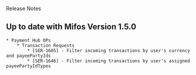 Release Notes

## Up to date with Mifos Version 1.5.0

    * Payment Hub OPs
        * Transaction Requests
            * [SER-1605] - Filter incoming transactions by user's currency and payeePartyIds
            * [SER-1646] - Filter incoming transactions by user's assigned payeePartyIdTypes
            
